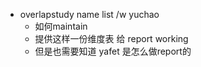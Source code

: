 - overlapstudy name list /w yuchao
	- 如何maintain
	- 提供这样一份维度表 给 report working
	- 但是也需要知道 yafet 是怎么做report的